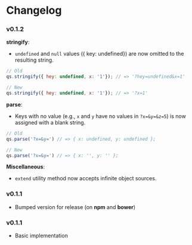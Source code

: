 # Changelog

### v0.1.2

**stringify**:
- `undefined` and `null` values ({ key: undefined}) are now omitted to the resulting string.

```js
// Old
qs.stringify({ hey: undefined, x: '1'}); // => '?hey=undefined&x=1'

// New
qs.stringify({ hey: undefined, x: '1'}); // => '?x=1'
```

**parse**:
- Keys with no value (e.g., `x` and `y` have no values in `?x=&y=&z=5`) is now assigned with a blank string.

```js
// Old
qs.parse('?x=&y=') // => { x: undefined, y: undefined };

// New
qs.parse('?x=&y=') // => { x: '', y: '' };
```

**Miscellaneous**:
- `extend` utility method now accepts infinite object sources.

### v0.1.1

- Bumped version for release (on **npm** and **bower**)

### v0.1.1

- Basic implementation